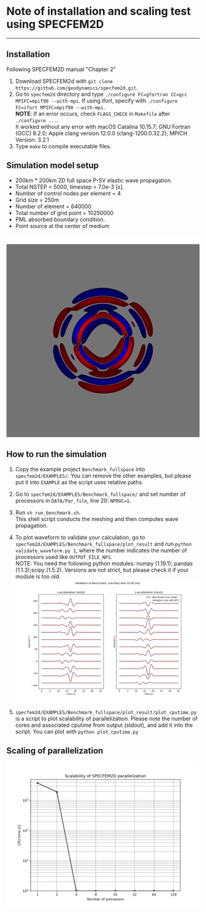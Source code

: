 # Note of installation and scaling test using SPECFEM2D
---


## Installation
Following SPECFEM2D manual "Chapter 2"

1. Download SPECFEM2d with `git clone https://github.com/geodynamics/specfem2d.git`.
2. Go to `specfem2d` directory and type `./configure FC=gfortran CC=gcc MPIFC=mpif90 --with-mpi`. If using ifort, specify with `./configure FC=ifort MPIFC=mpif90 --with-mpi`. \
__NOTE__: If an error occurs, check `FLAGS_CHECK` in `Makefile` after `./configure ...`.\
It worked without any error with macOS Catalina 10.15.7; GNU Fortran (GCC) 8.2.0; Apple clang version 12.0.0 (clang-1200.0.32.2); MPICH Version: 3.2.1
3. Type `make` to compile executable files.

## Simulation model setup
- 200km * 200km 2D full space P-SV elastic wave propagation.
- Total NSTEP = 5000, timestep = 7.0e-3 [s].
- Number of control nodes per element = 4
- Grid size = 250m
- Number of element = 640000
- Total number of grid point = 10250000
- PML absorbed boundary condition.
- Point source at the center of medium

![plot_example](./fig/forward_image0003000.jpg)

## How to run the simulation

1. Copy the example project `Benchmark_fullspace` into `specfem2d/EXAMPLES/`. You can remove the other examples, but please put it into `EXAMPLE` as the script uses relative paths.

2. Go to `specfem2d/EXAMPLES/Benchmark_fullspace/` and set number of processors in `DATA/Par_file`, line 20: `NPROC=1`.

3. Run `sh run_benchmark.sh`.\
This shell script conducts the meshing and then computes wave propagation.

4. To plot waveform to validate your calculation, go to `specfem2d/EXAMPLES/Benchmark_fullspace/plot_result` and run `python validate_waveform.py 1`, where the number indicates the number of processors used like `OUTPUT_FILE_NP1`.\
NOTE: You need the following python modules: numpy (1.19.1); pandas (1.1.3);scipy (1.5.2). Versions are not strict, but please check it if your module is too old.
![validation_result](./fig/validation_result.png)

5. `specfem2d/EXAMPLES/Benchmark_fullspace/plot_result/plot_cputime.py` is a script to plot scalability of parallelization. Please note the number of cores and associated cputime from output (stdout), and add it into the script. You can plot with `python plot_cputime.py`

## Scaling of parallelization
![benchmark_cputime](./fig/benchmark_cputime.png)

